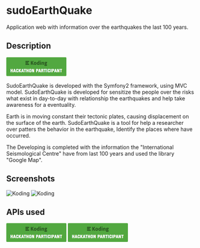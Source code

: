 # sudoEarthQuake

Application web with information over the earthquakes the last 100 years.

## Description

[![sudoEarthQuake](/images/badge.png?raw=true "Koding Hackathon")](https://koding.com/Hackathon)

SudoEarthQuake is developed  with the Symfony2 framework, using MVC model.
SudoEarthQuake is developed for sensitize the people over the risks what exist in day-to-day with relationship the earthquakes and help take awareness for a eventuality.

Earth is in moving constant their tectonic plates, causing displacement on the surface of the earth. SudoEarthQuake is a tool for help a researcher over patters the behavior in the earthquake, Identify the places where have occurred.

The Developing is completed with the information the  "International Seismological Centre" have from last 100 years and  used the library  "Google Map".

## Screenshots

![Koding](https://koding.com/a/site.landing/images/slideshow/2x/ss-terminal.png "Koding")
![Koding](https://koding.com/a/site.landing/images/slideshow/2x/ss-ide.png "Koding")

## APIs used
[![Google Map](/images/badge.png?raw=true "Google Map")](https://developers.google.com/maps/?hl=es)
[![International Seismological Centre](/images/badge.png?raw=true "International Seismological Centre")](http://www.isc.ac.uk/about/)
